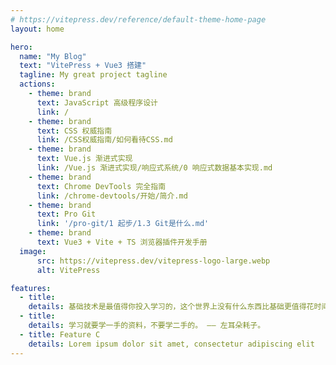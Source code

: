 ```yaml
---
# https://vitepress.dev/reference/default-theme-home-page
layout: home

hero:
  name: "My Blog"
  text: "VitePress + Vue3 搭建"
  tagline: My great project tagline
  actions:
    - theme: brand
      text: JavaScript 高级程序设计
      link: /
    - theme: brand
      text: CSS 权威指南
      link: /CSS权威指南/如何看待CSS.md
    - theme: brand
      text: Vue.js 渐进式实现
      link: /Vue.js 渐进式实现/响应式系统/0 响应式数据基本实现.md
    - theme: brand
      text: Chrome DevTools 完全指南
      link: /chrome-devtools/开始/简介.md
    - theme: brand
      text: Pro Git
      link: '/pro-git/1 起步/1.3 Git是什么.md'
    - theme: brand
      text: Vue3 + Vite + TS 浏览器插件开发手册
  image:
      src: https://vitepress.dev/vitepress-logo-large.webp
      alt: VitePress

features:
  - title: 
    details: 基础技术是最值得你投入学习的，这个世界上没有什么东西比基础更值得花时间。 —— 左耳朵耗子。
  - title: 
    details: 学习就要学一手的资料，不要学二手的。 —— 左耳朵耗子。
  - title: Feature C
    details: Lorem ipsum dolor sit amet, consectetur adipiscing elit
---
```


